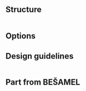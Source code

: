 
## Structure
````

````
## Options


## Design guidelines
``` css


```

## Part from BEŠAMEL
```

```
